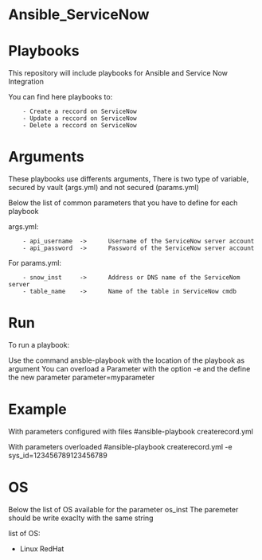 
# Ansible_ServiceNow

# Playbooks

This repository will include playbooks for Ansible and Service Now Integration

You can find here playbooks to:

        - Create a reccord on ServiceNow
        - Update a reccord on ServiceNow
        - Delete a reccord on ServiceNow

# Arguments

These playbooks use differents arguments,
There is two type of variable, secured by vault (args.yml) and not secured (params.yml)


Below the list of common parameters that you have to define for each playbook

args.yml:

        - api_username  ->      Username of the ServiceNow server account
        - api_password  ->      Password of the ServiceNow server account

For params.yml:

        - snow_inst     ->      Address or DNS name of the ServiceNom server
        - table_name    ->      Name of the table in ServiceNow cmdb

# Run

To run a playbook:

Use the command ansble-playbook with the location of the playbook as argument
You can overload a Parameter with the option -e and the define the new parameter parameter=myparameter

# Example

With parameters configured with files
#ansible-playbook createrecord.yml 

With parameters overloaded
#ansible-playbook createrecord.yml -e sys_id=123456789123456789

# OS

Below the list of OS available for the parameter os_inst
The paremeter should be write exaclty with the same string

list of OS:

- Linux RedHat
